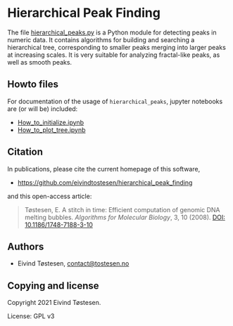 # Hierarchical Peak Finding

The file [hierarchical_peaks.py](hierarchical_peaks.py) is a Python module for detecting peaks in numeric data. It contains algorithms for building and searching a hierarchical tree, corresponding to smaller peaks merging into larger peaks at increasing scales. It is very suitable for analyzing fractal-like peaks, as well as smooth peaks.


## Howto files
For documentation of the usage of `hierarchical_peaks`, jupyter notebooks are (or will be) included:
* [How_to_initialize.ipynb](How_to_initialize.ipynb)
* [How_to_plot_tree.ipynb](How_to_plot_tree.ipynb)

## Citation
In publications, please cite the current homepage of this software,

* https://github.com/eivindtostesen/hierarchical_peak_finding

and this open-access article:

>Tøstesen, E.
>A stitch in time: Efficient computation of genomic DNA melting bubbles.
>*Algorithms for Molecular Biology*, 3, 10 (2008).
>[DOI: 10.1186/1748-7188-3-10](http://dx.doi.org/10.1186/1748-7188-3-10)


## Authors
* Eivind Tøstesen, <contact@tostesen.no>

## Copying and license
Copyright 2021 Eivind Tøstesen.

License: GPL v3
